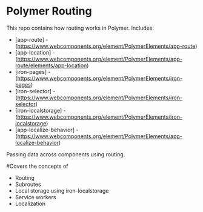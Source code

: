 # Polymer Routing

This repo contains how routing works in Polymer. Includes:
- [app-route] - (https://www.webcomponents.org/element/PolymerElements/app-route)
- [app-location] - (https://www.webcomponents.org/element/PolymerElements/app-route/elements/app-location)
- [iron-pages] - (https://www.webcomponents.org/element/PolymerElements/iron-pages)
- [iron-selector] - (https://www.webcomponents.org/element/PolymerElements/iron-selector)
- [iron-localstorage] - (https://www.webcomponents.org/element/PolymerElements/iron-localstorage)
- [app-localize-behavior] - (https://www.webcomponents.org/element/PolymerElements/app-localize-behavior)

Passing data across components using routing.

#Covers the concepts of
- Routing
- Subroutes
- Local storage using iron-localstorage
- Service workers
- Localization

